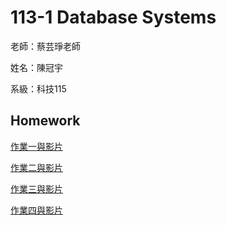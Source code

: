 # 113-1 Database Systems

老師：蔡芸琤老師

姓名：陳冠宇

系級：科技115
## Homework

[作業一與影片](https://github.com/guanyu1127/guan/tree/main/HW_1)

[作業二與影片](https://github.com/guanyu1127/guan/tree/main/Hw_2)

[作業三與影片](https://github.com/guanyu1127/guan/tree/main/HW_3)

[作業四與影片](https://github.com/guanyu1127/guan/tree/main/HW_4)
